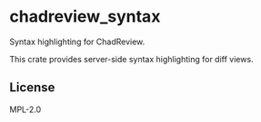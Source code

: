 # chadreview_syntax

Syntax highlighting for ChadReview.

This crate provides server-side syntax highlighting for diff views.

## License

MPL-2.0
